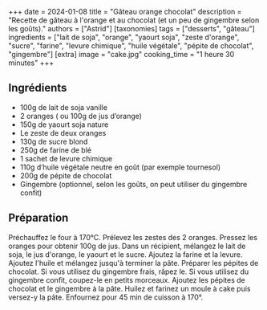+++
date = 2024-01-08
title = "Gâteau orange chocolat"
description = "Recette de gâteau à l'orange et au chocolat (et un peu de gingembre selon les goûts)."
authors = ["Astrid"]
[taxonomies]
tags = ["desserts", "gâteau"]
ingredients = ["lait de soja", "orange", "yaourt soja", "zeste d'orange", "sucre", "farine", "levure chimique", "huile végétale", "pépite de chocolat", "gingembre"]
[extra]
image = "cake.jpg"
cooking_time = "1 heure 30 minutes"
+++

## Ingrédients

* 100g de lait de soja vanille
* 2 oranges ( ou 100g de jus d’orange)
* 150g de yaourt soja nature
* Le zeste de deux oranges
* 130g de sucre blond
* 250g de farine de blé
* 1 sachet de levure chimique
* 110g d’huile végétale neutre en goût (par exemple tournesol)
* 200g de pépite de chocolat
* Gingembre (optionnel, selon les goûts, on peut utiliser du gingembre confit)

## Préparation

Préchauffez le four à 170°C. Prélevez les zestes des 2 oranges. Pressez les oranges pour obtenir 100g de jus. Dans un récipient, mélangez le lait de soja, le jus d'orange, le yaourt et le sucre. Ajoutez la farine et la levure. Ajoutez l'huile et mélangez jusqu'à terminer la pâte. Préparer les pépites de chocolat. Si vous utilisez du gingembre frais, râpez le. Si vous utilisez du gingembre confit, coupez-le en petits morceaux. Ajoutez les pépites de chocolat et le gingembre à la pâte. Huilez et farinez un moule à cake puis versez-y la pâte. Enfournez pour 45 min de cuisson à 170°.
